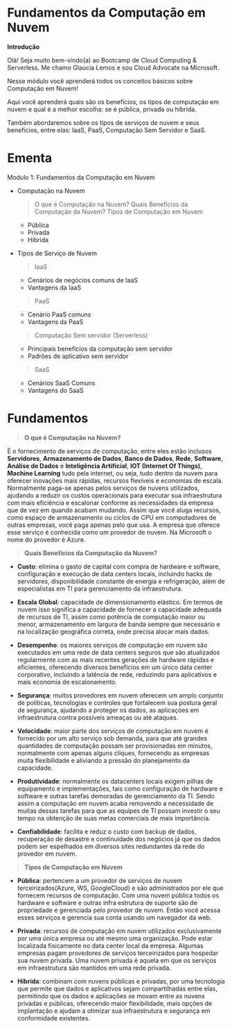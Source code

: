 # Fundamentos da Computação em Nuvem

**Introdução**

Olá! Seja muito bem-vindo(a) ao Bootcamp de Cloud Computing & Serverless. Me chamo Glaucia Lemos e sou Cloud Advocate na Microsoft.

Nesse módulo você aprenderá todos os conceitos básicos sobre Computação em Nuvem!

Aqui você aprenderá quais são os benefícios, os tipos de computação em nuvem e qual é a melhor escolha: se é pública, privada ou híbrida.

Também abordaremos sobre os tipos de serviços de nuvem e seus benefícios, entre elas: IaaS, PaaS, Computação Sem Servidor e SaaS.

# Ementa

Modulo 1: Fundamentos da Computação em Nuvem

 - Computação na Nuvem

	> O que é Computação na Nuvem?
	> Quais Benefícios da Computação da Nuvem?
	> Tipos de Computação em Nuvem
	- Pública
	- Privada
	- Híbrida

 - Tipos de Serviço de Nuvem
	> IaaS
	 - Cenários de negócios comuns de IaaS
	 - Vantagens da IaaS


	
	> PaaS
	- Cenário PaaS comuns
	- Vantagens da PaaS
	
	> Computação Sem servidor (Serverless)
	- Principais benefícios da computação sem servidor
	- Padrões de aplicativo sem servidor
	
	> SaaS
	- Cenários SaaS Comuns
	- Vantagens do SaaS
	
# Fundamentos

>**O que é Computação na Nuvem?**

É o fornecimento de serviços de computação, entre eles estão inclusos **Servidores**, **Armazenamento de Dados**, **Banco de Dados**, **Rede**, **Software**, **Análise de Dados** e **Inteligência Artificial**, **IOT (Internet Of Things)**, **Machine Learning** tudo pela internet, ou seja, tudo dentro da nuvem para oferecer inovações mais rápidas, recursos flexíveis e economias de escala. Normalmente paga-se apenas pelos serviços de nuvens utilizados, ajudando a reduzir os custos operacionais para executar sua infraestrutura com mais eficiência e escalonar conforme as necessidades da empresa que de vez em quando acabam mudando. Assim que você aluga recursos, como espaço de armazenamento ou ciclos de CPU em computadores de outras empresas, você paga apenas pelo que usa. A empresa que oferece esse serviço é conhecida como um provedor de nuvem. Na Microsoft o nome do provedor é Azure.

>**Quais Benefícios da Computação da Nuvem?**

 - **Custo**: elimina o gasto de capital com compra de hardware e software, configuração e execução de data centers locais, incluindo hacks de servidores, disponibilidade constante de energia e refrigeração, além de especialistas em TI para gerenciamento da infraestrutura.

 - **Escala Global**: capacidade de dimensionamento elástico. Em termos de nuvem isso significa a capacidade de fornecer a capacidade adequada de recursos de TI, assim como potência de computação maior ou menor, armazenamento em largura de banda sempre que necessário e na localização geográfica correta, onde precisa alocar mais dados.

- **Desempenho**: os maiores serviços de computação em nuvem são executados em uma rede de data centers seguros que são atualizados regularmente com as mais recentes gerações de hardware rápidas e eficientes, oferecendo diversos benefícios em um único data center corporativo, incluindo a latência de rede, reduzindo para aplicativos e mais economia de escalonamento.

- **Segurança**: muitos provedores em nuvem oferecem um amplo conjunto de políticas, tecnologias e controles que fortalecem sua postura geral de segurança, ajudando a proteger os dados, as aplicações em infraestrutura contra possíveis ameaças ou até ataques.

- **Velocidade**: maior parte dos serviços de computação em nuvem é fornecido por um alto serviço sob demanda, para que até grandes quantidades de computação possam ser provisionadas em minutos, normalmente com apenas alguns cliques, fornecendo as empresas muita flexibilidade e aliviando a pressão do planejamento da capacidade.

- **Produtividade**: normalmente os datacenters locais exigem pilhas de equipamento e implementações, tais como configuração de hardware e software e outras tarefas demoradas de gerenciamento da TI. Sendo assim a computação em nuvem acaba removendo a necessidade de muitas dessas tarefas para que as equipes de TI possam investir o seu tempo na obtenção de suas metas comerciais de mais importância.

- **Confiabilidade**: facilita e reduz o custo com backup de dados, recuperação de desastre e continuidade dos negócios já que os dados podem ser espelhados em diversos sites redundantes da rede do provedor em nuvem.

>**Tipos de Computação em Nuvem**

- **Pública**: pertencem a um provedor de serviços de nuvem terceirizados(Azure, WS, GoogleCloud) e são administrados por ele que fornecem recursos de computação. Com uma nuvem pública todos os hardware e software e outras infra estrutura de suporte são de propriedade e gerenciada pelo provedor de nuvem. Então você acessa esses serviços e gerencia sua conta usando um navegador da web.

- **Privada**: recursos de computação em nuvem utilizados exclusivamente por uma única empresa ou até mesmo uma organização. Pode estar localizada fisicamente no data center local da empresa. Algumas empresas pagam provedores de serviços terceirizados para hospedar sua nuvem privada. Uma nuvem privada é aquela em que os serviços em infraestrutura são mantidos em uma rede privada.

- **Híbrida**: combinam com nuvens públicas e privadas, por uma tecnologia que permite que dados e aplicativos sejam compartilhadas entre elas, permitindo que os dados e aplicações se movam entre  as nuvens privadas e públicas, oferecendo maior flexibilidade, mais opções de implantação e ajudam a otimizar sua infraestrutura e segurança em conformidade existentes.
